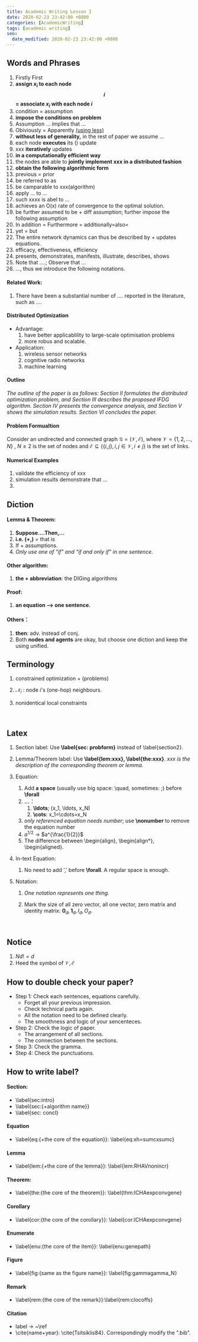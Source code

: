 ```yaml
---
title: Academic Writing Lesson I
date: 2020-02-23 23:42:00 +0800
categories: [AcademicWriting]
tags: [academic writing]
seo:
  date_modified: 2020-02-23 23:42:00 +0800
---
```


## Words and Phrases

1. Firstly First
2. **assign $x_i$ to each node $$i$$ =  associate $x_i$ with each node $i$**
3. condition = assumption
4. **impose the conditions on problem**
5. Assumption …  implies that ...
6. Obiviously = Apparently <u>(using less)</u>
7. **without less of generality,** in the rest of paper we assume … 
8. each node **executes** its () update
9. xxx **iteratively** updates
10. **in a computationally efficient way**
11. the nodes are able to **jointly implement xxx in a distributed fashion**
12. **obtain the following algorithmic form**
13. previous = prior
14. be referred to as
15. be camparable to xxx(algorithm)
16. apply … to ...
17. such xxxx is abel to ...
18. achieves an O(x) rate of convergence to the optimal solution.
19. be further assumed to be + diff assumption; further impose the following assumption
20. In addition = Furthermore = additionally=also=
21. yet = but
22. The entire network dynamics can thus be described by  + updates equations.
23. efficacy, effectiveness, efficiency
24. presents, demonstrates, manifests, illustrate, describes, shows
25. Note that ….; Observe that …
26. …, thus we introduce the following notations.

#### Related Work:

1. There have been a substantial number of …. reported in the literature, such as ….

#### Distributed Optimization

- Advantage: 
  1. have better applicablility to large-scale optimisation problems
  2. more robus and scalable.
- Application:
  1. wireless sensor networks 
  2. cognitive radio networks
  3. machine learning 

#### Outline

*The outline of the paper is as follows: Section II formulates the distributed optimization problem, and Section III describes the proposed IFDG algorithm. Section IV presents the convergence analysis, and Section V shows the simulation results. Section VI concludes the paper.*

#### Problem Formualtion

Consider an undirected and connected graph $\mathcal{G}=(\mathcal{V},\mathcal{E})$, where $\mathcal{V}=\{1,2,…,N\}$ , $N\ge2$ is the set of nodes and $\mathcal{E}\subseteq \{\{i,j\},i,j\in\mathcal{V}, i\ne j\}$ is the set of links.			

#### Numerical Examples

1. validate the efficiency of xxx 
2. simulation results demonstrate that ...
3. ​

## Diction

#### Lemma & Theorem: 

1. **Suppose….Then,...**
2. **i.e. (+,)**  = that is
3. If + assumptions. 
4. *Only use one of "if" and “if and only if” in one sentence.*

#### Other algorithm: 

1. **the + abbreviation**: the DIGing algorithms

#### Proof:

1. **an equation —> one sentence.**

#### Others：

1. **then**: adv. instead of conj.
2. Both **nodes and agents** are okay, but choose one diction and keep the using unified.



## Terminology

1. constrained optimization + (problems) 

2. $\mathcal{N}_i$ : node $i$'s (one-hop) neighbours.  

3. nonidentical local constraints

   ​

## Latex

1. Section label: Use **\label{sec: probform}** instead of \label{section2}.

2. Lemma/Theorem label: Use **\label{lem:xxx}, \label{the:xxx}**. *xxx is the description of the corresponding theorem or lemma.*

3. Equation:

   1. Add **a space** (usually use big space: \quad, sometimes: \;) before **\forall**
   2. **…**：
      1. **\ldots**; (x_1, \ldots, x_N)
      2. **\cots**: x_1=\cdots=x_N
   3. *only referenced equation needs number*; use **\nonumber** to remove the equation number
   4. $a^{1/2}$ -> $a^{\frac{1}{2}}$
   5. The difference between \begin{align}, \begin{align*}, \begin{aligned}.

4. In-text Equation:

   1. No need to add ',' before **\forall**. A regular space is enough.

5. Notation:

   1. *One notation represents one thing.*

   2. Mark the size of all zero vector, all one vector, zero matrix and identity matrix: $\mathbf{0}_d, \mathbf{1}_d,I_{d},O_{d}$.

      ​

## Notice

1. $Nd!=d$
2. Heed the symbol of $\mathcal{V},\mathcal{E}$



## How to double check your paper?

- Step 1: Check each sentences, equations carefully. 
  - Forget all your previous impression.
  - Check technical parts again.
  - All the notation need to be defined clearly.
  - The smoothness and logic of your sencenteces.
- Step 2: Check the logic of paper.
  - The arrangement of all sections.
  - The connection between the sections.
- Step 3: Check the gramma.
- Step 4: Check the punctuations.



## How to write label?

#### Section:

- \label{sec:intro}
- \label{sec:{+algorithm name}}
- \label{sec: concl}

#### Equation

- \label{eq:{+the core of the equation}}: \label{eq:xh=sumcxsumc}

#### Lemma

- \label{lem:{+the core of the lemma}}: \label{lem:RHAVnonincr}

#### Theorem: 

- \label{the:{the core of the theorem}}: \label{thm:ICHAexpconvgene}

#### Corollary 

- \label{cor:{the core of the corollary}}: \label{cor:ICHAexpconvgene}

#### Enumerate

- \label{enu:{the core of the item}}: \label{enu:genepath}

#### Figure

- \label{fig:{same as the figure name}}: \label{fig:gammagamma_N}

#### Remark

- \label{rem:{the core of the remark}}:\label{rem:clocoffs}

#### Citation

- label -> ~\ref
- \cite{name+year}: \cite{Tsitsiklis84}. Correspondingly modify the ".bib".



